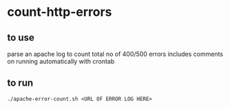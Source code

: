 # count-http-errors

## to use

parse an apache log to count total no of 400/500 errors
includes comments on running automatically with crontab

## to run

`./apache-error-count.sh <URL OF ERROR LOG HERE>`

